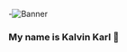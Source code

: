 -![Banner]("https://github.com/kalvinkarlnonato/kalvinkarlnonato/blob/main/Banner/Banner.png)
### My name is Kalvin Karl 👋

<!--
**kalvinkarlnonato/kalvinkarlnonato** is a ✨ _special_ ✨ repository because its `README.md` (this file) appears on your GitHub profile.

Here are some ideas to get you started:

- 🔭 I’m currently working on ...
- 🌱 I’m currently learning ...
- 👯 I’m looking to collaborate on ...
- 🤔 I’m looking for help with ...
- 💬 Ask me about ...
- 📫 How to reach me: ...
- 😄 Pronouns: ...
- ⚡ Fun fact: ...
-->
